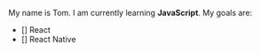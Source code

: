 My name is Tom. I am currently learning **JavaScript**. My goals are:

- [] React
- [] React Native
